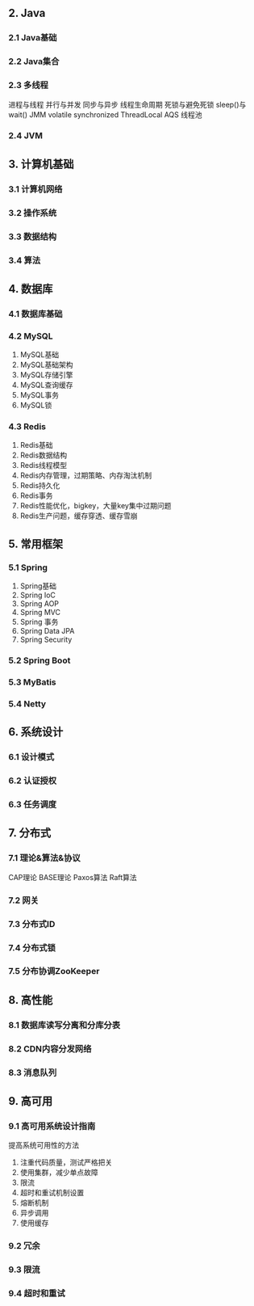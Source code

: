 
## 2. Java
### 2.1 Java基础
### 2.2 Java集合
### 2.3 多线程
进程与线程
并行与并发
同步与异步
线程生命周期
死锁与避免死锁
sleep()与wait()
JMM
volatile
synchronized
ThreadLocal
AQS
线程池
### 2.4 JVM

## 3. 计算机基础 
### 3.1 计算机网络
### 3.2 操作系统
### 3.3 数据结构
### 3.4 算法

## 4. 数据库
### 4.1 数据库基础
### 4.2 MySQL
1. MySQL基础
2. MySQL基础架构
3. MySQL存储引擎
4. MySQL查询缓存
5. MySQL事务
6. MySQL锁

### 4.3 Redis
1. Redis基础
2. Redis数据结构
3. Redis线程模型
4. Redis内存管理，过期策略、内存淘汰机制
5. Redis持久化
6. Redis事务
7. Redis性能优化，bigkey，大量key集中过期问题
8. Redis生产问题，缓存穿透、缓存雪崩

## 5. 常用框架
### 5.1 Spring
1. Spring基础
2. Spring IoC
3. Spring AOP
4. Spring MVC
5. Spring 事务
6. Spring Data JPA
7. Spring Security

### 5.2 Spring Boot
### 5.3 MyBatis
### 5.4 Netty

## 6. 系统设计
### 6.1 设计模式
### 6.2 认证授权
### 6.3 任务调度

## 7. 分布式
### 7.1 理论&算法&协议
CAP理论
BASE理论
Paxos算法
Raft算法
### 7.2 网关
### 7.3 分布式ID
### 7.4 分布式锁
### 7.5 分布协调ZooKeeper

## 8. 高性能
### 8.1 数据库读写分离和分库分表
### 8.2 CDN内容分发网络
### 8.3 消息队列

## 9. 高可用
### 9.1 高可用系统设计指南
提高系统可用性的方法
1. 注重代码质量，测试严格把关
2. 使用集群，减少单点故障
3. 限流
4. 超时和重试机制设置
5. 熔断机制
6. 异步调用
7. 使用缓存

### 9.2 冗余
### 9.3 限流
### 9.4 超时和重试

